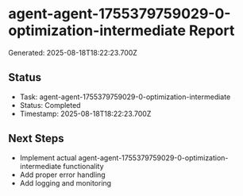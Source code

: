 # agent-agent-1755379759029-0-optimization-intermediate Report

Generated: 2025-08-18T18:22:23.700Z

## Status
- Task: agent-agent-1755379759029-0-optimization-intermediate
- Status: Completed
- Timestamp: 2025-08-18T18:22:23.700Z

## Next Steps
- Implement actual agent-agent-1755379759029-0-optimization-intermediate functionality
- Add proper error handling
- Add logging and monitoring
